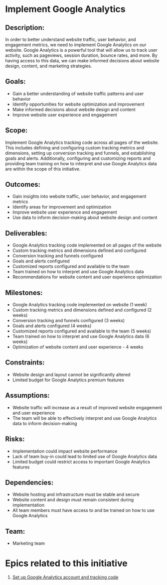 # Implement Google Analytics

## Description:
In order to better understand website traffic, user behavior, and engagement metrics, we need to implement Google 
Analytics on our website. Google Analytics is a powerful tool that will allow us to track user activity, such as 
pageviews, session duration, bounce rates, and more. By having access to this data, we can make informed decisions about
website design, content, and marketing strategies.

## Goals:
* Gain a better understanding of website traffic patterns and user behavior
* Identify opportunities for website optimization and improvement
* Make informed decisions about website design and content
* Improve website user experience and engagement

## Scope:  
Implement Google Analytics tracking code across all pages of the website. This includes defining and configuring custom
tracking metrics and dimensions, setting up conversion tracking and funnels, and establishing goals and alerts. 
Additionally, configuring and customizing reports and providing team training on how to interpret and use Google 
Analytics data are within the scope of this initiative.

## Outcomes: 
* Gain insights into website traffic, user behavior, and engagement metrics
* Identify areas for improvement and optimization
* Improve website user experience and engagement
* Use data to inform decision-making about website design and content

## Deliverables:
* Google Analytics tracking code implemented on all pages of the website
* Custom tracking metrics and dimensions defined and configured
* Conversion tracking and funnels configured
* Goals and alerts configured
* Customized reports configured and available to the team
* Team trained on how to interpret and use Google Analytics data
* Recommendations for website content and user experience optimization

## Milestones:
* Google Analytics tracking code implemented on website (1 week)
* Custom tracking metrics and dimensions defined and configured (2 weeks)
* Conversion tracking and funnels configured (3 weeks)
* Goals and alerts configured (4 weeks)
* Customized reports configured and available to the team (5 weeks)
* Team trained on how to interpret and use Google Analytics data (6 weeks)
* Optimization of website content and user experience - 4 weeks

## Constraints:
* Website design and layout cannot be significantly altered
* Limited budget for Google Analytics premium features

## Assumptions:
* Website traffic will increase as a result of improved website engagement and user experience
* The team will be able to effectively interpret and use Google Analytics data to inform decision-making

## Risks: 
* Implementation could impact website performance
* Lack of team buy-in could lead to limited use of Google Analytics data
* Limited budget could restrict access to important Google Analytics features

## Dependencies:
* Website hosting and infrastructure must be stable and secure
* Website content and design must remain consistent during implementation
* All team members must have access to and be trained on how to use Google Analytics

## Team: 
* Marketing team

# Epics related to this initiative
1. [Set up Google Analytics account and tracking code](epics/epic_analytics_tracking.md)
